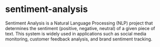 # sentiment-analysis
Sentiment Analysis is a Natural Language Processing (NLP) project that determines the sentiment (positive, negative, neutral) of a given piece of text. This system is widely used in applications such as social media monitoring, customer feedback analysis, and brand sentiment tracking.
